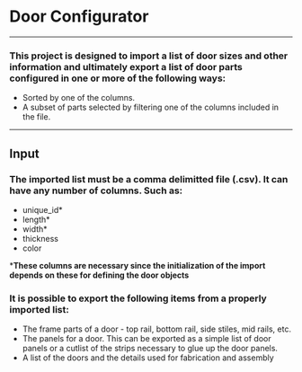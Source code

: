 # Door Configurator

***

### This project is designed to import a list of door sizes and other information and ultimately export a list of door parts configured in one or more of the following ways:

- Sorted by one of the columns.
- A subset of parts selected by filtering one of the columns included in the file.

***

## Input

### The imported list must be a comma delimitted file (.csv). It can have any number of columns. Such as:

- unique_id*
- length*
- width*
- thickness
- color

***These columns are necessary since the initialization of the import depends on these for defining the door objects**

### It is possible to export the following items from a properly imported list:

- The frame parts of a door - top rail, bottom rail, side stiles, mid rails, etc.
- The panels for a door. This can be exported as a simple list of door panels or a cutlist of the strips necessary to glue up the door panels.
- A list of the doors and the details used for fabrication and assembly